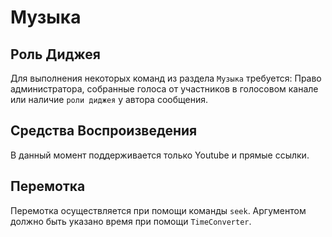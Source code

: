 # Музыка

## Роль Диджея
Для выполнения некоторых команд из раздела `Музыка` требуется: Право администратора, собранные голоса от участников в голосовом канале или наличие `роли диджея` у автора сообщения.

## Средства Воспроизведения
В данный момент поддерживается только Youtube и прямые ссылки.

## Перемотка
Перемотка осуществляется при помощи команды `seek`. Аргументом должно быть указано время при помощи `TimeConverter`.